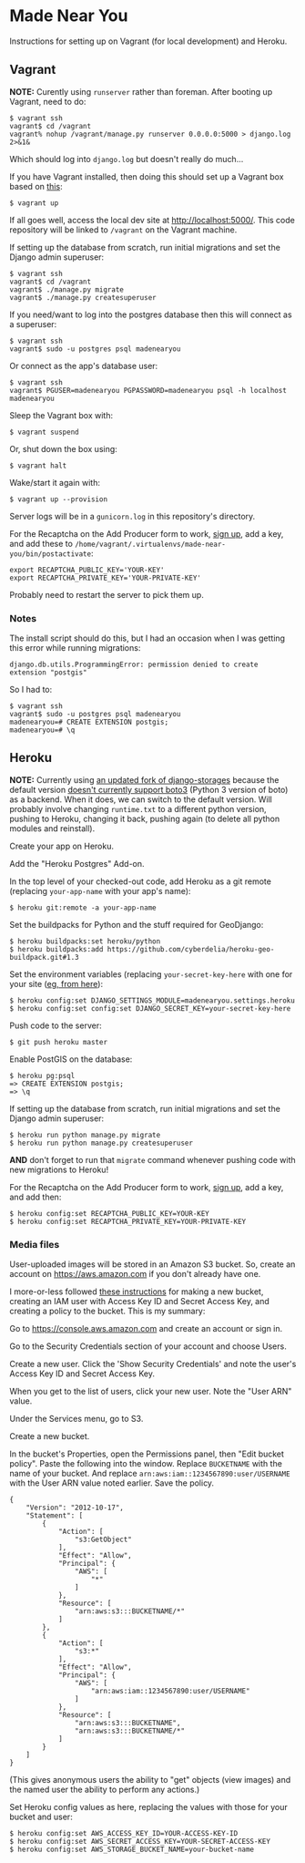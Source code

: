 # Made Near You

Instructions for setting up on Vagrant (for local development) and Heroku.

## Vagrant

**NOTE:** Curently using `runserver` rather than foreman. After booting up Vagrant, need to do:

	$ vagrant ssh
	vagrant$ cd /vagrant
	vagrant% nohup /vagrant/manage.py runserver 0.0.0.0:5000 > django.log 2>&1&

Which should log into `django.log` but doesn't really do much...



If you have Vagrant installed, then doing this should set up a Vagrant box based on [this](https://github.com/philgyford/vagrant-heroku-cedar-14-python):

	$ vagrant up

If all goes well, access the local dev site at [http://localhost:5000/](http://localhost:5000/). This code repository will be linked to `/vagrant` on the Vagrant machine.

If setting up the database from scratch, run initial migrations and set the Django admin superuser:

	$ vagrant ssh
	vagrant$ cd /vagrant
	vagrant$ ./manage.py migrate
	vagrant$ ./manage.py createsuperuser

If you need/want to log into the postgres database then this will connect as a superuser:

	$ vagrant ssh
	vagrant$ sudo -u postgres psql madenearyou

Or connect as the app's database user:

	$ vagrant ssh
	vagrant$ PGUSER=madenearyou PGPASSWORD=madenearyou psql -h localhost madenearyou

Sleep the Vagrant box with:

	$ vagrant suspend

Or, shut down the box using:

	$ vagrant halt

Wake/start it again with:

	$ vagrant up --provision

Server logs will be in a `gunicorn.log` in this repository's directory.

For the Recaptcha on the Add Producer form to work, [sign up](https://www.google.com/recaptcha/intro/index.html), add a key, and add these to `/home/vagrant/.virtualenvs/made-near-you/bin/postactivate`:

	export RECAPTCHA_PUBLIC_KEY='YOUR-KEY'
	export RECAPTCHA_PRIVATE_KEY='YOUR-PRIVATE-KEY'
	
Probably need to restart the server to pick them up.

### Notes

The install script should do this, but I had an occasion when I was getting this error while running migrations:

	django.db.utils.ProgrammingError: permission denied to create extension "postgis"

So I had to:
	
	$ vagrant ssh
	vagrant$ sudo -u postgres psql madenearyou
	madenearyou=# CREATE EXTENSION postgis;
	madenearyou=# \q


## Heroku

**NOTE:** Currently using [an updated fork of django-storages](https://github.com/syapse/django-storages/tree/boto3-new) because the default version [doesn't currently support boto3](https://github.com/jschneier/django-storages/pull/111) (Python 3 version of boto) as a backend. When it does, we can switch to the default version. Will probably involve changing `runtime.txt` to a different python version, pushing to Heroku, changing it back, pushing again (to delete all python modules and reinstall).

Create your app on Heroku.

Add the "Heroku Postgres" Add-on.

In the top level of your checked-out code, add Heroku as a git remote (replacing `your-app-name` with your app's name):

	$ heroku git:remote -a your-app-name

Set the buildpacks for Python and the stuff required for GeoDjango:

	$ heroku buildpacks:set heroku/python
	$ heroku buildpacks:add https://github.com/cyberdelia/heroku-geo-buildpack.git#1.3

Set the environment variables (replacing `your-secret-key-here` with one for your site ([eg, from here](http://www.miniwebtool.com/django-secret-key-generator/)):

	$ heroku config:set DJANGO_SETTINGS_MODULE=madenearyou.settings.heroku
	$ heroku config:set config:set DJANGO_SECRET_KEY=your-secret-key-here

Push code to the server:

	$ git push heroku master

Enable PostGIS on the database:

	$ heroku pg:psql
	=> CREATE EXTENSION postgis;
	=> \q

If setting up the database from scratch, run initial migrations and set the Django admin superuser:

	$ heroku run python manage.py migrate
	$ heroku run python manage.py createsuperuser

**AND** don't forget to run that `migrate` command whenever pushing code with new migrations to Heroku!

For the Recaptcha on the Add Producer form to work, [sign up](https://www.google.com/recaptcha/intro/index.html), add a key, and add then:

	$ heroku config:set RECAPTCHA_PUBLIC_KEY=YOUR-KEY
	$ heroku config:set RECAPTCHA_PRIVATE_KEY=YOUR-PRIVATE-KEY


### Media files

User-uploaded images will be stored in an Amazon S3 bucket. So, create an account on https://aws.amazon.com if you don't already have one.

I more-or-less followed [these instructions](http://pritishc.com/blog/2015/09/06/uploading-with-django-and-amazon-s3/) for making a new bucket, creating an IAM user with Access Key ID and Secret Access Key, and creating a policy to the bucket. This is my summary:

Go to https://console.aws.amazon.com and create an account or sign in.

Go to the Security Credentials section of your account and choose Users.

Create a new user. Click the 'Show Security Credentials' and note the user's Access Key ID and Secret Access Key.

When you get to the list of users, click your new user. Note the "User ARN" value.

Under the Services menu, go to S3.

Create a new bucket.

In the bucket's Properties, open the Permissions panel, then "Edit bucket policy". Paste the following into the window. Replace `BUCKETNAME` with the name of your bucket. And replace `arn:aws:iam::1234567890:user/USERNAME` with the User ARN value noted earlier. Save the policy.

	{
		"Version": "2012-10-17",
		"Statement": [
			{
				"Action": [
					"s3:GetObject"
				],
				"Effect": "Allow",
				"Principal": {
					"AWS": [
						"*"
					]
				},
				"Resource": [
					"arn:aws:s3:::BUCKETNAME/*"
				]
			},
			{
				"Action": [
					"s3:*"
				],
				"Effect": "Allow",
				"Principal": {
					"AWS": [
						"arn:aws:iam::1234567890:user/USERNAME"
					]
				},
				"Resource": [
					"arn:aws:s3:::BUCKETNAME",
					"arn:aws:s3:::BUCKETNAME/*"
				]
			}
		]
	}

(This gives anonymous users the ability to "get" objects (view images) and the named user the ability to perform any actions.)

Set Heroku config values as here, replacing the values with those for your bucket and user:

	$ heroku config:set AWS_ACCESS_KEY_ID=YOUR-ACCESS-KEY-ID
	$ heroku config:set AWS_SECRET_ACCESS_KEY=YOUR-SECRET-ACCESS-KEY
	$ heroku config:set AWS_STORAGE_BUCKET_NAME=your-bucket-name

